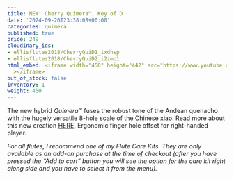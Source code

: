 ```yaml
---
title: NEW! Cherry Quimera™, Key of D
date: '2024-09-26T23:38:08+00:00'
categories: quimera
published: true
price: 249
cloudinary_ids:
- ellisflutes2018/CherryQuiD1_ixdhsp
- ellisflutes2018/CherryQuiD2_i2zmo1
html_embed: <iframe width="458" height="442" src="https://www.youtube.com/embed/99C4dllkXO8"
  ></iframe>
out_of_stock: false
inventory: 1
weight: 450
---
```


The new hybrid  *Quimera*™ fuses the robust tone of the Andean quenacho with the hugely versatile 8-hole scale of the Chinese xiao.  Read more about this new creation [HERE](https://www.ellisflutes.com/world-flutes/quimera).   Ergonomic finger hole offset for right-handed player.

*For all flutes, I recommend one of my Flute Care Kits. They are only available as an add-on purchase at the time of checkout (after you have pressed the “Add to cart” button you will see the option for the care kit right along side and you have to select it from the menu).*
